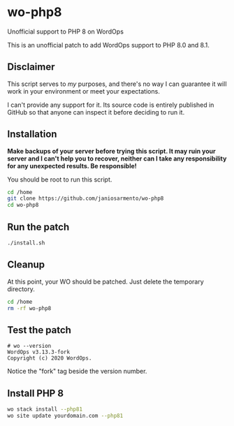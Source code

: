 # wo-php8
Unofficial support to PHP 8 on WordOps

This is an unofficial patch to add WordOps support to PHP 8.0 and 8.1.

## Disclaimer

This script serves to _my_ purposes, and there's no way I can guarantee it will
work in your environment or meet your expectations.

I can't provide any support for it. Its source code is entirely published in
GitHub so that anyone can inspect it before deciding to run it.

## Installation

**Make backups of your server before trying this script. It may ruin your server
and I can't help you to recover, neither can I take any responsibility for any
unexpected results. Be responsible!**

You should be root to run this script.

```bash
cd /home
git clone https://github.com/janiosarmento/wo-php8
cd wo-php8
```

## Run the patch

```bash
./install.sh
```

## Cleanup

At this point, your WO should be patched. Just delete the temporary directory.

```bash
cd /home
rm -rf wo-php8
```

## Test the patch

```Terminal
# wo --version
WordOps v3.13.3-fork
Copyright (c) 2020 WordOps.
```

Notice the "fork" tag beside the version number.

## Install PHP 8

```bash
wo stack install --php81
wo site update yourdomain.com --php81
```
